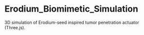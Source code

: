 # Erodium_Biomimetic_Simulation
3D simulation of Erodium-seed inspired tumor penetration actuator (Three.js).
